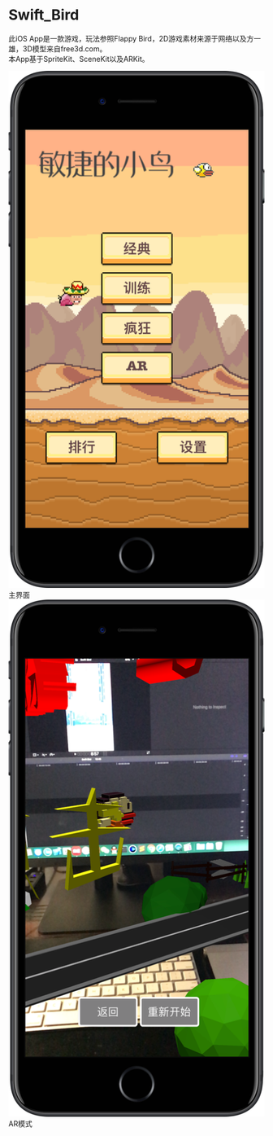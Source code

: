 # Swift_Bird
此iOS App是一款游戏，玩法参照Flappy Bird，2D游戏素材来源于网络以及方一雄，3D模型来自free3d.com。  
本App基于SpriteKit、SceneKit以及ARKit。


![](SwiftBirdMain.png)
主界面
![](SwiftBirdAR.png)
AR模式

